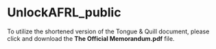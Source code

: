 # UnlockAFRL_public
To utilize the shortened version of the Tongue & Quill document, please click and download the **The Official Memorandum.pdf** file.
